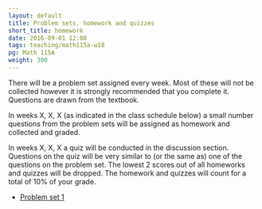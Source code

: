 ```yaml
---
layout: default
title: Problem sets, homework and quizzes
short_title: homework
date: 2016-09-01 12:00
tags: teaching/math115a-w18
pg: Math 115A
weight: 300
---
```


There will be a problem set assigned every week. Most of these will not be collected however it is strongly recommended that you complete it. Questions are drawn from the textbook.

In weeks X, X, X (as indicated in the class schedule below) a small number questions from the problem sets will be assigned as homework and collected and graded. 

In weeks X, X, X a quiz will be conducted in the discussion section. Questions on the quiz will be very similar to (or the same as) one of the questions on the problem set. The lowest 2 scores out of all homeworks and quizzes will be dropped. The homework and quizzes will count for a total of 10% of your grade.

- [Problem set 1][ps1]


[ps1]: ps/ps1.pdf
[ps2]: ps/ps2.pdf
[ps3]: ps/ps3.pdf
[ps4]: ps/ps4.pdf
[ps5]: ps/ps5.pdf
[ps6]: ps/ps6.pdf
[ps7]: ps/ps7.pdf
[ps8]: ps/ps8.pdf
[ps9]: ps/ps9.pdf
[ps10]: ps/ps10.pdf
